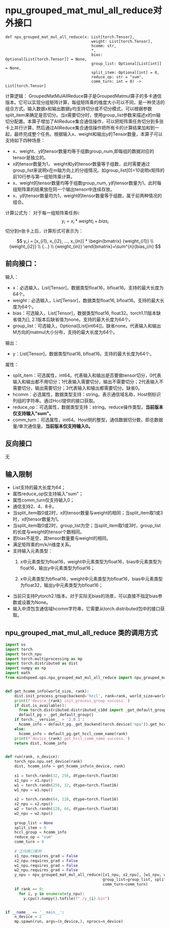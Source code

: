 # npu_grouped_mat_mul_all_reduce对外接口
```
def npu_grouped_mat_mul_all_reduce(x: List[torch.Tensor],
                                      weight: List[torch.Tensor],
                                      hcomm: str,
                                      *,
                                      bias: Optional[List[torch.Tensor]] = None,
                                      group_list: Optional[List[int]] = None,
                                      split_item: Optional[int] = 0,
                                      reduce_op: str = "sum",
                                      comm_turn: int = 0) -> List[torch.Tensor]
```

计算逻辑：
GroupedMatMulAllReduce算子是GroupedMatmul算子的多卡通信版本。它可以实现分组矩阵计算，每组矩阵乘的维度大小可以不同，是一种灵活的组合方式。输入数据x和输出数据y均支持切分或不切分模式，可以根据参数split_item来确定是否切分。当x需要切分时，使用group_list参数来描述x的m轴切分配置。本算子增加了AllReduce集合通信操作，可以把矩阵乘任务切分到多张卡上并行计算，然后通过AllReduce集合通信操作把所有卡的计算结果加和到一起，最终完成整个任务。根据输入x、weight和输出y的Tensor数量，本算子可以支持如下四种场景：
- x、weight、y的tensor数量均等于组数group_num,即每组的数据对应的tensor是独立的。
- x的tensor数量为1， weight和y的tensor数量等于组数，此时需要通过group_list来说明x在m轴方向上的分组情况。如group_list[0]=10说明x矩阵的前10行参与第一组矩阵乘计算。
- x、weight的tensor数量均等于组数group_num, y的tensor数量为1，此时每组矩阵乘的结果放在同一个输出tensor中连续存放。
- x、y的tensor数量均为1，weight的tensor数量等于组数，属于前两种情况的组合。

计算公式为：
对于每一组矩阵乘任务i: $$y_i = x_i * weight_i + bias_i$$
切分到n张卡上后，计算形式可表示为：

$$
y_i = [x_{i1}, x_{i2}, ..., x_{in}] *
\begin{bmatrix}
{weight_{i1}} \\
{weight_{i2}} \\
{...} \\
{weight_{in}}
\end{bmatrix}+\sum^{n}{bias_i/n}
$$

## 前向接口：
输入：
- x：必选输入，List[Tensor]，数据类型float16，bfloat16。支持的最大长度为64个。
- weight：必选输入，List[Tensor]，数据类型float16, bfloat16。支持的最大长度为64个。
- bias：可选输入，List[Tensor]，数据类型float16, float32。torch1.11版本缺省值为[], 2.1版本后缺省值为none。支持的最大长度为64个。
- group_list：可选输入，Optional[List[int64]]，缺省none。代表输入和输出M方向的matmul大小分布，支持的最大长度为64个。

输出：
- y：List[Tensor]，数据类型float16, bfloat16。支持的最大长度为64个。

属性：
- split_item：可选属性，int64。代表输入和输出是否要做tensor切分，0代表输入和输出都不用切分；1代表输入需要切分，输出不需要切分；2代表输入不需要切分，输出需要切分；3代表输入和输出都需要切分。缺省0。
- hcomm：必选属性，数据类型支持：string。表示通信域名称，Host侧标识列组的字符串。通过Hccl提供的接口获取。
- reduce_op：可选属性，数据类型支持：string。reduce操作类型。**当前版本仅支持输入"sum"。**
- comm_turn：可选属性，int64。Host侧的整型，通信数据切分数，即总数据量/单次通信量。**当前版本仅支持输入0。**


## 反向接口
无

## 输入限制
- List支持的最大长度为64； 
- 属性reduce_op仅支持输入"sum"；
- 属性comm_turn仅支持输入0；
- 通信支持2、4、8卡。
- 当split_item取0或2时，x的tensor数量与weight的相同；当split_item取1或3时，x的tensor数量为1。
- 当split_item取0或2时，group_list为空；当split_item取1或3时，group_list的长度与weight的tensor个数相同。
- 若bias不是空，其tensor数量要与weight的相同。
- 满足矩阵乘的m/k/n维度关系。
- 支持输入元素类型：
  1. x中元素类型为float16，weight中元素类型为float16，bias中元素类型为float16，输出y中元素类型为float16；

  2. x中元素类型为bfloat16，weight中元素类型为bfloat16，bias中元素类型为float32，输出y中元素类型为bfloat16；
- 当前只支持Pytorch2.1版本。对于实际无bias的场景，可以直接不指定bias参数或设置为None。
- 输入中须包含通信域hcomm字符串，它需要从torch.distributed包中的接口获取。

## npu_grouped_mat_mul_all_reduce 类的调用方式

```python
import os
import torch
import torch_npu
import torch.multiprocessing as mp
import torch.distributed as dist
import numpy as np
import math
from mindspeed.ops.npu_grouped_mat_mul_all_reduce import npu_grouped_mat_mul_all_reduce


def get_hcomm_info(world_size, rank):
    dist.init_process_group(backend='hccl', rank=rank, world_size=world_size, init_method='tcp://127.0.0.1:5001')
    print(f'device_{rank} init_process_group success.')
    if dist.is_available():
      from torch.distributed.distributed_c10d import _get_default_group
      default_pg = _get_default_group()
    if torch.__version__ > '2.0.1':
      hcomm_info = default_pg._get_backend(torch.device('npu')).get_hccl_comm_name(rank)
    else:
      hcomm_info = default_pg.get_hccl_comm_name(rank)
    print(f'device_{rank} get_hccl_comm_name success.')
    return dist, hcomm_info


def run(rank, n_device):
    torch_npu.npu.set_device(rank)
    dist, hcomm_info = get_hcomm_info(n_device, rank)
  
    x1 = torch.randn(32, 256, dtype=torch.float16)
    x1_npu = x1.npu()
    w1 = torch.randn(256, 32, dtype=torch.float16)
    w1_npu = w1.npu()
  
    x2 = torch.randn(64, 128, dtype=torch.float16)
    x2_npu = x2.npu()
    w2 = torch.randn(128, 64, dtype=torch.float16)
    w2_npu = w2.npu()
  
    group_list = None
    split_item = 0
    hccl_group = hcomm_info
    reduce_op = "sum"
    comm_turn = 0
  
    # 正向接口案例
    x1_npu.requires_grad = False
    x2_npu.requires_grad = False
    w1_npu.requires_grad = False
    w2_npu.requires_grad = False
    y_npu = npu_grouped_mat_mul_all_reduce([x1_npu, x2_npu], [w1_npu, w2_npu], hccl_group, bias=[],
                                           group_list=group_list, split_item=split_item, reduce_op=reduce_op,
                                           comm_turn=comm_turn)
    if rank == 0:
      for i, y in enumerate(y_npu):
        y.cpu().numpy().tofile(f"./y_{i}.bin")


if __name__ == '__main__':
    n_device = 2
    mp.spawn(run, args=(n_device,), nprocs=n_device)

```
